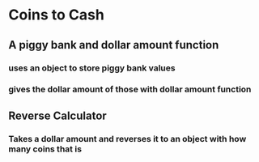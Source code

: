 # Coins to Cash

## A piggy bank and dollar amount function

### uses an object to store piggy bank values
### gives the dollar amount of those with dollar amount function

## Reverse Calculator

### Takes a dollar amount and reverses it to an object with how many coins that is
